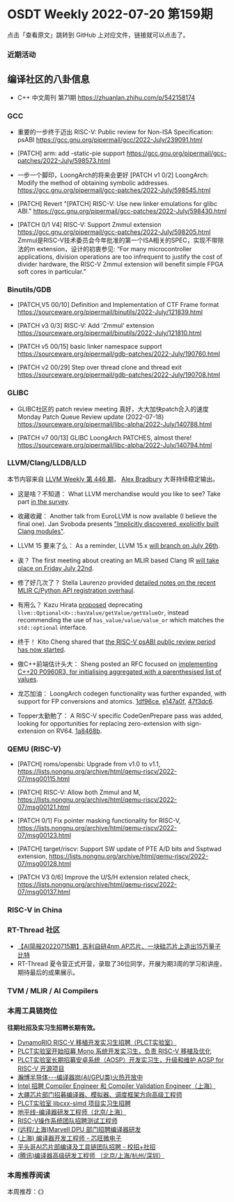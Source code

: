 # OSDT Weekly 2022-07-20 第159期

点击「查看原文」跳转到 GitHub 上对应文件，链接就可以点击了。

### 近期活动

## 编译社区的八卦信息

- C++ 中文周刊 第71期 https://zhuanlan.zhihu.com/p/542158174

### GCC

- 重要的一步终于迈出
  RISC-V: Public review for Non-ISA Specification: psABI
  https://gcc.gnu.org/pipermail/gcc/2022-July/239091.html

- [PATCH] arm: add -static-pie support
  https://gcc.gnu.org/pipermail/gcc-patches/2022-July/598573.html

- 一步一个脚印，LoongArch的将来会更好
  [PATCH v1 0/2] LoongArch: Modify the method of obtaining symbolic addresses.
  https://gcc.gnu.org/pipermail/gcc-patches/2022-July/598545.html

- [PATCH] Revert "[PATCH] RISC-V: Use new linker emulations for glibc ABI."
  https://gcc.gnu.org/pipermail/gcc-patches/2022-July/598430.html

- [PATCH 0/1 V4] RISC-V: Support Zmmul extension
  https://gcc.gnu.org/pipermail/gcc-patches/2022-July/598205.html
  Zmmul是RISC-V技术委员会今年批准的第一个ISA相关的SPEC，实现不带除法的m extension，设计的初衷参见:
  “For many microcontroller applications, division operations are too
   infrequent to justify the cost of divider hardware, the RISC-V Zmmul
   extension will benefit simple FPGA soft cores in particular.”

### Binutils/GDB

- [PATCH,V5 00/10] Definition and Implementation of CTF Frame format
  https://sourceware.org/pipermail/binutils/2022-July/121839.html

- [PATCH v3 0/3] RISC-V: Add 'Zmmul' extension
  https://sourceware.org/pipermail/binutils/2022-July/121810.html

- [PATCH v5 00/15] basic linker namespace support
  https://sourceware.org/pipermail/gdb-patches/2022-July/190760.html

- [PATCH v2 00/29] Step over thread clone and thread exit
  https://sourceware.org/pipermail/gdb-patches/2022-July/190708.html

### GLIBC

- GLIBC社区的 patch review meeting 真好，大大加快patch合入的速度
  Monday Patch Queue Review update (2022-07-18)
  https://sourceware.org/pipermail/libc-alpha/2022-July/140788.html

- [PATCH v7 00/13] GLIBC LoongArch PATCHES, almost there!
  https://sourceware.org/pipermail/libc-alpha/2022-July/140794.html

### LLVM/Clang/LLDB/LLD

本节内容来自 [LLVM Weekly 第 446 期](http://llvmweekly.org/issue/446)，
[Alex Bradbury](https://www.linkedin.com/in/alex-bradbury/) 大哥持续稳定输出。

* 这是啥？不知道： What LLVM merchandise would you like to see? Take part [in the survey](https://discourse.llvm.org/t/what-llvm-merchandise-do-you-want-to-see/63799).

* 收藏收藏： Another talk from EuroLLVM is now available (I believe the final one). Jan Svoboda presents ["Implicitly discovered, explicitly built Clang modules"](https://www.youtube.com/watch?v=W5kjEeSmCBU).

* LLVM 15 要来了么： As a reminder, LLVM 15.x [will branch on July 26th](https://discourse.llvm.org/t/reminder-release-15-x-branch-will-be-created-on-july-26/63795).

* 诶？ The first meeting about creating an MLIR based Clang IR [will take place on Friday July 22nd](https://discourse.llvm.org/t/rfc-an-mlir-based-clang-ir-cir/63319/74).

* 修了好几次了？ Stella Laurenzo provided [detailed notes on the recent MLIR C/Python API registration overhaul](https://discourse.llvm.org/t/psa-mlir-c-python-api-registration-overhaul/63873).

* 有用么？ Kazu Hirata [proposed](https://discourse.llvm.org/t/deprecating-llvm-optional-x-hasvalue-getvalue-getvalueor/63716) deprecating `llvm::Optional<X>::hasValue/getValue/getValueOr`, instead recommending the use of `has_value/value/value_or` which matches the `std::optional` interface.

* 终于！ Kito Cheng shared that [the RISC-V psABI public review period has now started](https://discourse.llvm.org/t/risc-v-public-review-for-non-isa-specification-psabi/63822).

* 做C++前端估计头大： Sheng posted an RFC focused on [implementing C++20 P0960R3, for initialising aggregated with a parenthesised list of values](https://discourse.llvm.org/t/c-20-rfc-suggestion-desired-regarding-the-implementation-of-p0960r3/63744).

* 龙芯加油： LoongArch codegen functionality was further expanded, with support for FP conversions and atomics. [1df96ce](https://reviews.llvm.org/rG1df96ce518f4),
  [e147a0f](https://reviews.llvm.org/rGe147a0f65a52),
  [47f3dc6](https://reviews.llvm.org/rG47f3dc6d4906).

* Topper太勤勉了： A RISC-V specific CodeGenPrepare pass was added, looking for opportunities for replacing zero-extension with sign-extension on RV64.
  [1a8468b](https://reviews.llvm.org/rG1a8468ba6114).

### QEMU (RISC-V)

- [PATCH] roms/opensbi: Upgrade from v1.0 to v1.1,
  https://lists.nongnu.org/archive/html/qemu-riscv/2022-07/msg00115.html

- [PATCH] RISC-V: Allow both Zmmul and M,
  https://lists.nongnu.org/archive/html/qemu-riscv/2022-07/msg00121.html

- [PATCH 0/1] Fix pointer masking functionality for RISC-V,
  https://lists.nongnu.org/archive/html/qemu-riscv/2022-07/msg00123.html

- [PATCH] target/riscv: Support SW update of PTE A/D bits and Ssptwad extension,
  https://lists.nongnu.org/archive/html/qemu-riscv/2022-07/msg00128.html

- [PATCH V3 0/6] Improve the U/S/H extension related check,
  https://lists.nongnu.org/archive/html/qemu-riscv/2022-07/msg00137.html

### RISC-V in China

### RT-Thread 社区

- [【AI简报20220715期】吉利自研4nm AP芯片、一块硅芯片上造出15万量子比特](https://mp.weixin.qq.com/s/w6DLvp125A-s9qvJNvBkyQ)
- RT-Thread 夏令营正式开营，录取了36位同学，开展为期3周的学习和讲座，期待最后的成果展示。

### TVM / MLIR / AI Compilers

### 本周工具链岗位

**往期社招及实习生招聘长期有效。**

- [DynamoRIO RISC-V 移植开发实习生招聘（PLCT实验室）](https://mp.weixin.qq.com/s/J_5TjT6DOqeOXJXQI5VQxw)
- [PLCT实验室开始招募 Mono 系统开发实习生，负责 RISC-V 移植及优化](https://mp.weixin.qq.com/s/whEW7Hay1jIP1tBzIPay1A)
- [PLCT实验室长期招募安卓系统（AOSP）开发实习生，升级和维护 AOSP for RISC-V 开源项目](https://mp.weixin.qq.com/s/dJP2cEB1nex2inR5c-cJog)
- [瀚博半导体---编译器岗(AI/GPU类)火热开放中](https://mp.weixin.qq.com/s/8_KjZYa2Il4PglaGyBWk4Q)
- [Intel 招聘 Compiler Engineer 和 Compiler Validation Engineer（上海）](https://mp.weixin.qq.com/s/I3DWxXODNoLRr0kN2xMZLQ)
- [大疆芯片部门招募编译器、模拟器、调度框架方向高级工程师](https://mp.weixin.qq.com/s/Wn5NzAtUTwQNXKRvMVQWLA)
- [PLCT实验室 libcxx-simd 项目实习生招聘](https://mp.weixin.qq.com/s/EIVx5cY74GlodirySY97Qw)
- [地平线-编译器研发工程师（北京/上海）](https://mp.weixin.qq.com/s/MYObl7iWIbyrTz9hCmKWYA)
- [RISC-V操作系统团队招聘测试工程师](https://mp.weixin.qq.com/s/inLFS4pI1F74m_oJ2I7xjQ)
- [(远程/上海)Marvell DPU 部门招聘编译器研发](https://mp.weixin.qq.com/s/B6JjAhF3TZjezD1tjYHDaw)
- [(上海) 编译器开发工程师 - 芯旺微电子](https://mp.weixin.qq.com/s/nqe1-7qffnc0CaejYkpKyw)
- [平头哥AI芯片部编译及工具链团队招聘 - 校招+社招](https://mp.weixin.qq.com/s/kARbXtJotRPCNMrV-yOanA)
- [(腾讯)编译器高级研发工程师 （北京/上海/杭州/深圳）](https://mp.weixin.qq.com/s/DF-2qmHmpKZtJ1djHXM1Ug)

### 本周推荐阅读

本周推荐：《》
